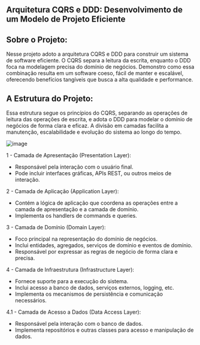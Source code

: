 ## Arquitetura CQRS e DDD: Desenvolvimento de um Modelo de Projeto Eficiente

## Sobre o Projeto:
Nesse projeto adoto a arquitetura CQRS e DDD para construir um sistema de software eficiente. 
O CQRS separa a leitura da escrita, enquanto o DDD foca na modelagem precisa do domínio de negócios. Demonstro como essa combinação resulta em um software coeso, fácil de manter e escalável, oferecendo benefícios tangíveis que busca a alta qualidade e performance.

## A Estrutura do Projeto:
Essa estrutura segue os princípios do CQRS, separando as operações de leitura das operações de escrita, e adota o DDD para modelar o domínio de negócios de forma clara e eficaz. A divisão em camadas facilita a manutenção, escalabilidade e evolução do sistema ao longo do tempo.

![image](https://github.com/devmarcelomonteiro/ProjetoModelo/assets/123243337/a6ed3136-27de-46f4-9853-4147f5cc189d)

1 - Camada de Apresentação (Presentation Layer): 
* Responsável pela interação com o usuário final. 
* Pode incluir interfaces gráficas, APIs REST, ou outros meios de interação.

2 - Camada de Aplicação (Application Layer): 
* Contém a lógica de aplicação que coordena as operações entre a camada de apresentação e a camada de domínio.
* Implementa os handlers de commands e queries.

3 - Camada de Domínio (Domain Layer):
* Foco principal na representação do domínio de negócios.
* Inclui entidades, agregados, serviços de domínio e eventos de domínio.
* Responsável por expressar as regras de negócio de forma clara e precisa.

4 - Camada de Infraestrutura (Infrastructure Layer):
* Fornece suporte para a execução do sistema.
* Inclui acesso a banco de dados, serviços externos, logging, etc.
* Implementa os mecanismos de persistência e comunicação necessários.

4.1 - Camada de Acesso a Dados (Data Access Layer):
* Responsável pela interação com o banco de dados.
* Implementa repositórios e outras classes para acesso e manipulação de dados.
